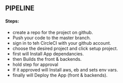 ## PIPELINE

#### Steps:

- create a repo for the project on github.
- Push your code to the master branch.
- sign in to teh CircleCI with your github account.
- choose the desired project and click setup project.
- first will Install App dependancies.
- then Builds the front & backends.
- hold step for approval
- If it approved will Install aws, eb and sets env vars.
- finally will Deploy the App (front & backends).
